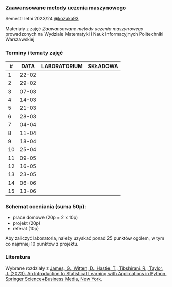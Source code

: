 ### Zaawansowane metody uczenia maszynowego

Semestr letni 2023/24 [@kozaka93](https://github.com/kozaka93) 

Materiały z zajęć _Zaawansowane metody uczenia maszynowego_ prowadzonych na Wydziale Matematyki i Nauk Informacyjnych Politechniki Warszawskiej

### Terminy i tematy zajęć 

<table>
<thead>
  <tr>
    <th>#</th>
    <th>DATA</th>
    <th>LABORATORIUM</th>
    <th>SKŁADOWA</th>
  </tr>
</thead>
<tbody>
  <tr>
    <td>1</td>
    <td>22-02</td>
    <td></td>
    <td></td>
  </tr>
  <tr>
    <td>2</td>
    <td>29-02</td>
    <td></td>
    <td></td>
  </tr>
  <tr>
    <td>3</td>
    <td>07-03</td>
    <td></td>
    <td></td>
  </tr>
  <tr>
    <td>4</td>
    <td>14-03</td>
    <td> </td>
    <td></td>
  </tr>
  <tr>
    <td>5</td>
    <td>21-03</td>
    <td></td>
    <td></td>
  </tr>
  <tr>
    <td>6</td>
    <td>28-03</td>
    <td></td>
    <td></td>
  </tr>
  <tr>
    <td>7</td>
    <td>04-04</td>
    <td></td>
    <td></td>
  </tr>
  <tr>
    <td>8</td>
    <td>11-04</td>
    <td></td>
    <td></td>
  </tr>
  <tr>
    <td>9</td>
    <td>18-04</td>
    <td></td>
    <td></td>
  </tr>
  <tr>
    <td>10</td>
    <td>25-04</td>
    <td> </td>
    <td></td>
  </tr>
  <tr>
    <td>11</td>
    <td>09-05</td>
    <td></td>
    <td></td>
  </tr>
  <tr>
    <td>12</td>
    <td>16-05</td>
    <td></td>
    <td></td>
  </tr>
  <tr>
    <td>13</td>
    <td>23-05</td>
    <td></td>
    <td></td>
  </tr>
  <tr>
    <td>14</td>
    <td>06-06</td>
    <td></td>
    <td></td>
  </tr>
  <tr>
    <td>15</td>
    <td>13-06</td>
    <td></td>
    <td></td>
  </tr>
</tbody>
</table>

### Schemat oceniania (suma 50p):
- prace domowe (20p = 2 x 10p)
- projekt (20p)
- referat (10p)

Aby zaliczyć laboratoria, należy uzyskać ponad 25 punktów ogółem, w tym co najmniej 10 punktów z projektu.

### Literatura

Wybrane rozdziały z [James, G., Witten, D., Hastie, T., Tibshirani, R., Taylor, J. (2023). An Introduction to Statistical Learning with Applications in Python, Springer Science+Business Media, New York.](https://www.statlearning.com/)




